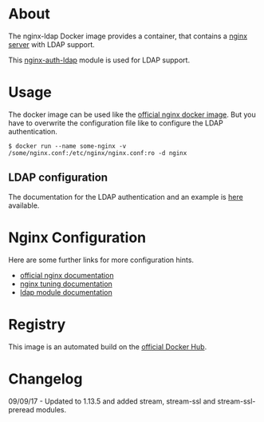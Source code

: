 About
=====

The nginx-ldap Docker image provides a container, that contains a [nginx server](http://nginx.org/) with LDAP support.

This [nginx-auth-ldap](https://github.com/kvspb/nginx-auth-ldap) module is used for LDAP support.


Usage
=====

The docker image can be used like the [official nginx docker image](https://hub.docker.com/r/library/nginx/).
But you have to overwrite the configuration file like to configure the LDAP authentication.

```
$ docker run --name some-nginx -v /some/nginx.conf:/etc/nginx/nginx.conf:ro -d nginx
```

LDAP configuration
------------------

The documentation for the LDAP authentication and an example is [here](https://github.com/kvspb/nginx-auth-ldap/blob/master/README.md#example-configuration) available.


Nginx Configuration
===================

Here are some further links for more configuration hints.

* [official nginx documentation](http://nginx.org/en/docs/configure.html)
* [nginx tuning documentation](https://www.nginx.com/blog/tuning-nginx)
* [ldap module documentation](https://github.com/kvspb/nginx-auth-ldap/blob/master/README.md)


Registry
========

This image is an automated build on the [official Docker Hub](https://hub.docker.com/r/confirm/nginx-ldap).


Changelog
=========
09/09/17 - Updated to 1.13.5 and added stream, stream-ssl and stream-ssl-preread modules.
